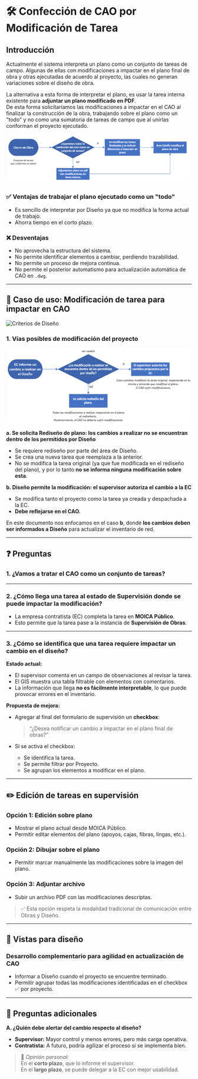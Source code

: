 # 🛠️ Confección de CAO por Modificación de Tarea

## Introducción

Actualmente el sistema interpreta un plano como un conjunto de tareas de campo.
Algunas de ellas con modificaciones a impactar en el plano final de obra y otras ejecutadas de acuerdo al proyecto, las cuales no generan variaciones sobre el diseño de obra.  

La alternativa a esta forma de interpretar el plano, es usar la tarea interna existente para **adjuntar un plano modificado en PDF**.  
De esta forma solicitaríamos las modificaciones a impactar en el CAO al finalizar la construcción de la obra, trabajando sobre el plano como un "todo" y no como una sumatoria de tareas de campo que al unirlas conforman el proyecto ejecutado.

![Flujo de modificación de CAO](flujo_CAO.PNG)

### ✅ Ventajas de trabajar el plano ejecutado como un "todo"

- Es sencillo de interpretar por Diseño ya que no modifica la forma actual de trabajo.
- Ahorra tiempo en el corto plazo.

### ❌ Desventajas

- No aprovecha la estructura del sistema.
- No permite identificar elementos a cambiar, perdiendo trazabilidad.
- No permite un proceso de mejora continua.
- No permite el posterior automatismo para actualización automática de CAO en `.dwg`.

---

## 🧭 Caso de uso: Modificación de tarea para impactar en CAO

![Criterios de Diseño](criterios_Diseño.PNG)

### 1. Vías posibles de modificación del proyecto

![Vias de modificacion](modificacion_CAO.PNG)

**a. Se solicita Rediseño de plano: los cambios a realizar no se encuentran dentro de los permitidos por Diseño**

- Se requiere rediseño por parte del área de Diseño.
- Se crea una nueva tarea que reemplaza a la anterior.
- No se modifica la tarea original (ya que fue modificada en el rediseño del plano), y por lo tanto **no se informa ninguna modificación sobre esta**.

**b. Diseño permite la modificación: el supervisor autoriza el cambio a la EC**

- Se modifica tanto el proyecto como la tarea ya creada y despachada a la EC.
- **Debe reflejarse en el CAO.**

En este documento nos enfocamos en el caso **b**, donde **los cambios deben ser informados a Diseño** para actualizar el inventario de red.

---

## ❓ Preguntas

### 1. ¿Vamos a tratar el CAO como un conjunto de tareas?

---

### 2. ¿Cómo llega una tarea al estado de Supervisión donde se puede impactar la modificación?

- La empresa contratista (EC) completa la tarea en **MOICA Público**.
- Esto permite que la tarea pase a la instancia de **Supervisión de Obras**.

---

### 3. ¿Cómo se identifica que una tarea requiere impactar un cambio en el diseño?

**Estado actual:**  
- El supervisor comenta en un campo de observaciones al revisar la tarea.
- El GIS muestra una tabla filtrable con elementos con comentarios.
- La información que llega **no es fácilmente interpretable**, lo que puede provocar errores en el inventario.

**Propuesta de mejora:**  
- Agregar al final del formulario de supervisión un **checkbox**:
  > “¿Desea notificar un cambio a impactar en el plano final de obras?”

- Si se activa el checkbox:
  - Se identifica la tarea.
  - Se permite filtrar por Proyecto.
  - Se agrupan los elementos a modificar en el plano.

---

## ✏️ Edición de tareas en supervisión

### Opción 1: Edición sobre plano

- Mostrar el plano actual desde MOICA Público.
- Permitir editar elementos del plano (apoyos, cajas, fibras, lingas, etc.).

### Opción 2: Dibujar sobre el plano

- Permitir marcar manualmente las modificaciones sobre la imagen del plano.

### Opción 3: Adjuntar archivo

- Subir un archivo PDF con las modificaciones descriptas.

> ✅ Esta opción respeta la modalidad tradicional de comunicación entre Obras y Diseño.

---

## 👀 Vistas para diseño

### Desarrollo complementario para agilidad en actualización de CAO 

- Informar a Diseño cuando el proyecto se encuentre terminado.
- Permitir agrupar todas las modificaciones identificadas en el checkbox ✅ por proyecto.

---

## 🧩 Preguntas adicionales

**A. ¿Quién debe alertar del cambio respecto al diseño?**

- **Supervisor:** Mayor control y menos errores, pero más carga operativa.
- **Contratista:** A futuro, podría agilizar el proceso si se implementa bien.

> 💬 *Opinión personal:*  
> En el **corto plazo**, que lo informe el supervisor.  
> En el **largo plazo**, se puede delegar a la EC con mejor usabilidad.


